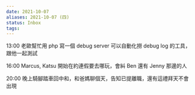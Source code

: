```yaml
---
date: 2021-10-07
aliases: 2021-10-07 (四)
status: Inbox
tags:
---
```


13:00 老歐幫忙用 php 寫一個 debug server 可以自動化撈 debug log 的工具，跟他一起測試

16:00 Marcus, Katsu 開始在約連假要去哪玩，會糾 Ben 還有 Jenny 那邊的人

20:00 晚上騎腳踏車回中和，和爸媽聊個天，告知已提離職，還有這禮拜天不會出現